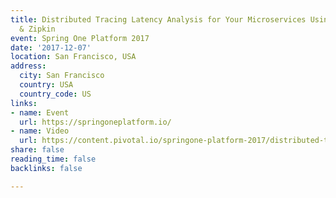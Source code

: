 ```yaml
---
title: Distributed Tracing Latency Analysis for Your Microservices Using Spring Cloud
  & Zipkin
event: Spring One Platform 2017
date: '2017-12-07'
location: San Francisco, USA
address:
  city: San Francisco
  country: USA
  country_code: US
links:
- name: Event
  url: https://springoneplatform.io/
- name: Video
  url: https://content.pivotal.io/springone-platform-2017/distributed-tracing-latency-analysis-for-your-microservices-grzejszczak-krishna
share: false
reading_time: false
backlinks: false

---
```

